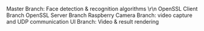Master Branch: Face detection & recognition algorithms \r\n
OpenSSL Client Branch
OpenSSL Server Branch
Raspberry Camera Branch: video capture and UDP communication 
UI Branch: Video & result rendering
